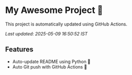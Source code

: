 # My Awesome Project 🚀

This project is automatically updated using GitHub Actions.

_Last updated: 2025-05-09 16:50:52 IST_

## Features
- Auto-update README using Python 🐍
- Auto Git push with GitHub Actions 🤖
